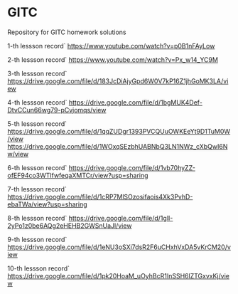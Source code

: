 # GITC
Repository for GITC homework solutions

1-th lessson record` https://www.youtube.com/watch?v=p0B1nFAyLow 

2-th lessson record` https://www.youtube.com/watch?v=Px_w14_YC9M 

3-th lessson record` https://drive.google.com/file/d/183JcDiAjyGpd6W0V7kP16Z1jhGoMK3LA/view 

4-th lessson record` https://drive.google.com/file/d/1bgMUK4Def-DtvCCun66wg79-pCvjomqs/view 

5-th lessson record` https://drive.google.com/file/d/1qqZUDgr1393PVCQUuOWKEeYt9D1TuM0W/view
                     https://drive.google.com/file/d/1WOxqSEzbhUABNbQ3LN1NWz_cXbQwI6Nw/view

6-th lessson record` https://drive.google.com/file/d/1vb70hyZZ-ofEF94co3WTlfwfeqaXMTCr/view?usp=sharing

7-th lessson record` https://drive.google.com/file/d/1cRP7MlSOzosifaois4Xk3PvhD-ebaTWa/view?usp=sharing

8-th lessson record` https://drive.google.com/file/d/1glI-2yPo1z0be6AQg2eHEHB2GWSnUaJl/view

9-th lessson record` https://drive.google.com/file/d/1eNU3oSXi7dsR2F6uCHxhVxDA5vKrCM20/view

10-th lessson record` https://drive.google.com/file/d/1pk20HoaM_uOyhBcR1InSSH6lZTGxvxKj/view

